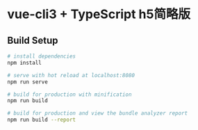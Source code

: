 <!--
 * @Author: wginit
 * @Date: 2019-09-27 19:12:56
 * @LastEditTime : 2019-12-18 14:45:45
 -->

# vue-cli3 + TypeScript h5简略版

## Build Setup

``` bash
# install dependencies
npm install

# serve with hot reload at localhost:8080
npm run serve

# build for production with minification
npm run build

# build for production and view the bundle analyzer report
npm run build --report
```
